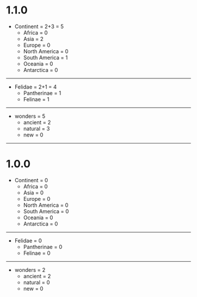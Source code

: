# 1.1.0
- Continent = 2+3 = 5
  - Africa = 0
  - Asia = 2
  - Europe = 0
  - North America = 0
  - South America = 1
  - Oceania = 0
  - Antarctica = 0

---

- Felidae = 2+1 = 4
  - Pantherinae = 1
  - Felinae = 1

---

- wonders = 5
  - ancient = 2
  - natural = 3
  - new = 0

---

# 1.0.0
- Continent = 0
    - Africa = 0
    - Asia = 0
    - Europe = 0
    - North America = 0
    - South America = 0
    - Oceania = 0
    - Antarctica = 0

---

- Felidae = 0
    - Pantherinae = 0
    - Felinae = 0

---

- wonders = 2
    - ancient = 2
    - natural = 0
    - new = 0